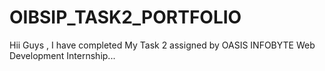 # OIBSIP_TASK2_PORTFOLIO
Hii Guys , I have completed My Task 2 assigned by OASIS INFOBYTE Web Development Internship...
